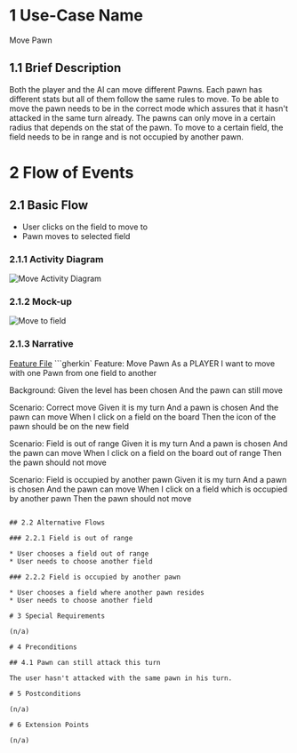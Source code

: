 # 1 Use-Case Name

Move Pawn

## 1.1 Brief Description

Both the player and the AI can move different Pawns. Each pawn has different stats but all of them follow the same rules to move. To be able to move the pawn needs to be in the correct mode which assures that it hasn't attacked in the same turn already. The pawns can only move in a certain radius that depends on the stat of the pawn. To move to a certain field, the field needs to be in range and is not occupied by another pawn.

# 2 Flow of Events

## 2.1 Basic Flow

* User clicks on the field to move to
* Pawn moves to selected field

### 2.1.1 Activity Diagram

![Move Activity Diagram](https://raw.githubusercontent.com/steiditi/Spybot-Reloaded-Doc/aee3231d385e4de7a009efe2e4497b0615e82e92/UseCases/Move_UC/ActivityDiagram.svg)

### 2.1.2 Mock-up

![Move to field](https://raw.githubusercontent.com/steiditi/Spybot-Reloaded-Doc/ea2c076d2de492685c5f3a35bb01129eb23bcf99/UseCases/Move_UC/MockUpMove.svg)

### 2.1.3 Narrative

[Feature File](https://github.com/janick3110/Spybot/blob/master/app/Feature%20Files/Move.feature)
```gherkin`
Feature: Move Pawn
  As a PLAYER
  I want to move with one Pawn from one field to another

  Background:
    Given the level has been chosen
    And the pawn can still move

  Scenario: Correct move
    Given it is my turn
    And a pawn is chosen
    And the pawn can move
    When I click on a field on the board
    Then the icon of the pawn should be on the new field

  Scenario: Field is out of range
    Given it is my turn
    And a pawn is chosen
    And the pawn can move
    When I click on a field on the board out of range
    Then the pawn should not move

  Scenario: Field is occupied by another pawn
    Given it is my turn
    And a pawn is chosen
    And the pawn can move
    When I click on a field which is occupied by another pawn
    Then the pawn should not move
```

## 2.2 Alternative Flows

### 2.2.1 Field is out of range

* User chooses a field out of range
* User needs to choose another field

### 2.2.2 Field is occupied by another pawn

* User chooses a field where another pawn resides
* User needs to choose another field

# 3 Special Requirements

(n/a)

# 4 Preconditions

## 4.1 Pawn can still attack this turn

The user hasn't attacked with the same pawn in his turn.

# 5 Postconditions

(n/a)

# 6 Extension Points

(n/a)

